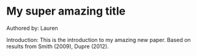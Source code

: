 # My super amazing title

Authored by: Lauren

Introduction: This is the introduction to my amazing new paper. Based on results from Smith (2009), Dupre (2012).
